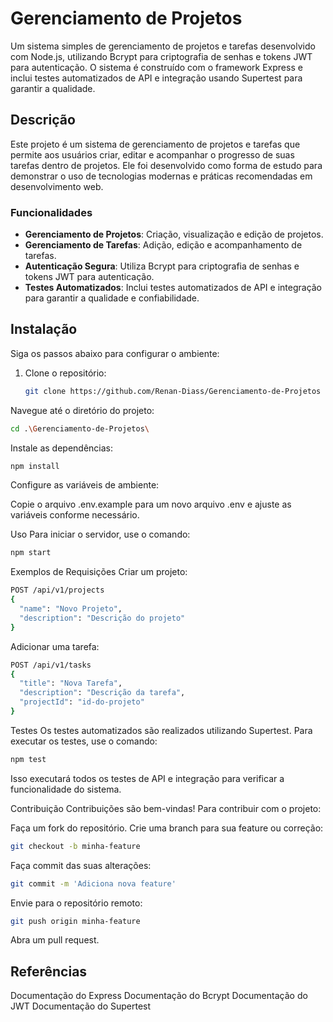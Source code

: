 # Gerenciamento de Projetos

Um sistema simples de gerenciamento de projetos e tarefas desenvolvido com Node.js, utilizando Bcrypt para criptografia de senhas e tokens JWT para autenticação. O sistema é construído com o framework Express e inclui testes automatizados de API e integração usando Supertest para garantir a qualidade.

## Descrição

Este projeto é um sistema de gerenciamento de projetos e tarefas que permite aos usuários criar, editar e acompanhar o progresso de suas tarefas dentro de projetos. Ele foi desenvolvido como forma de estudo para demonstrar o uso de tecnologias modernas e práticas recomendadas em desenvolvimento web.

### Funcionalidades
- **Gerenciamento de Projetos**: Criação, visualização e edição de projetos.
- **Gerenciamento de Tarefas**: Adição, edição e acompanhamento de tarefas.
- **Autenticação Segura**: Utiliza Bcrypt para criptografia de senhas e tokens JWT para autenticação.
- **Testes Automatizados**: Inclui testes automatizados de API e integração para garantir a qualidade e confiabilidade.

## Instalação

Siga os passos abaixo para configurar o ambiente:

1. Clone o repositório:
   ```bash
   git clone https://github.com/Renan-Diass/Gerenciamento-de-Projetos
   
Navegue até o diretório do projeto:

```bash
cd .\Gerenciamento-de-Projetos\
```
Instale as dependências:

```bash
npm install
```
Configure as variáveis de ambiente:

Copie o arquivo .env.example para um novo arquivo .env e ajuste as variáveis conforme necessário.

Uso
Para iniciar o servidor, use o comando:

```bash
npm start
```
Exemplos de Requisições
Criar um projeto:


```bash
POST /api/v1/projects
{
  "name": "Novo Projeto",
  "description": "Descrição do projeto"
}
```
Adicionar uma tarefa:

```bash
POST /api/v1/tasks
{
  "title": "Nova Tarefa",
  "description": "Descrição da tarefa",
  "projectId": "id-do-projeto"
}
```
Testes
Os testes automatizados são realizados utilizando Supertest. Para executar os testes, use o comando:

```bash
npm test
```
Isso executará todos os testes de API e integração para verificar a funcionalidade do sistema.

Contribuição
Contribuições são bem-vindas! Para contribuir com o projeto:

Faça um fork do repositório.
Crie uma branch para sua feature ou correção:

```bash
git checkout -b minha-feature
```
Faça commit das suas alterações:

```bash
git commit -m 'Adiciona nova feature'
```
Envie para o repositório remoto:
```bash
git push origin minha-feature
```
Abra um pull request.

## Referências
Documentação do Express
Documentação do Bcrypt
Documentação do JWT
Documentação do Supertest
